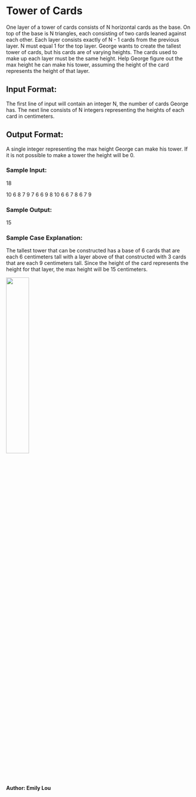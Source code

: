 # Tower of Cards

One layer of a tower of cards consists of N horizontal cards as the base. On top of the base is N triangles, each consisting of two cards leaned against each other. Each layer consists exactly of N - 1 cards from the previous layer. N must equal 1 for the top layer. George wants to create the tallest tower of cards, but his cards are of varying heights. The cards used to make up each layer must be the same height. Help George figure out the max height he can make his tower, assuming the height of the card represents the height of that layer.

## Input Format: 
The first line of input will contain an integer N, the number of cards George has. The next line consists of N integers representing the heights of each card in centimeters.

## Output Format:
A single integer representing the max height George can make his tower. If it is not possible to make a tower the height will be 0.

### Sample Input:
18

10 6 8 7 9 7 6 6 9 8 10 6 6 7 8 6 7 9

### Sample Output:
15

### Sample Case Explanation:
The tallest tower that can be constructed has a base of 6 cards that are each 6 centimeters tall with a layer above of that constructed with 3 cards that are each 9 centimeters tall. Since the height of the card represents the height for that layer, the max height will be 15 centimeters. 

<img src="https://github.com/Khosraw/PWSH-Comp.-Club-Problems-2023-24/assets/106769681/d6245b1d-563b-49a3-a332-0a6adb9ee452" height = 35% width=35%>

**Author: Emily Lou**
